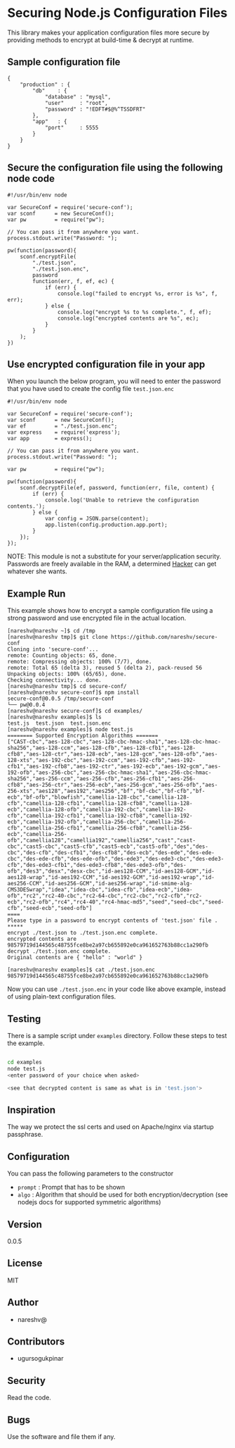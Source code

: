 # Securing Node.js Configuration Files

This library makes your application configuration files more secure by providing methods to encrypt at build-time & decrypt at runtime.

## Sample configuration file

```
{
    "production" : {
        "db"    : {
            "database" : "mysql",
            "user"     : "root",
            "password" : "!EDFT#$@%^TSSDFRT"
        },
        "app"   : {
            "port"     : 5555
        }
    }
}
```

## Secure the configuration file using the following node code

```
#!/usr/bin/env node

var SecureConf = require('secure-conf');
var sconf      = new SecureConf();
var pw         = require("pw");

// You can pass it from anywhere you want.
process.stdout.write("Password: ");

pw(function(password){
    sconf.encryptFile(
        "./test.json",
        "./test.json.enc",
        password
        function(err, f, ef, ec) {
            if (err) {
                console.log("failed to encrypt %s, error is %s", f, err);
            } else {
                console.log("encrypt %s to %s complete.", f, ef);
                console.log("encrypted contents are %s", ec);
            }
        }
    );
})

```

## Use encrypted configuration file in your app

When you launch the below program, you will need to enter the password that 
you have used to create the config file `test.json.enc`

```
#!/usr/bin/env node

var SecureConf = require('secure-conf');
var sconf      = new SecureConf();
var ef         = "./test.json.enc";
var express    = require('express');
var app        = express();

// You can pass it from anywhere you want.
process.stdout.write("Password: ");

var pw         = require("pw");

pw(function(password){
    sconf.decryptFile(ef, password, function(err, file, content) {
        if (err) {
            console.log('Unable to retrieve the configuration contents.');
        } else {
            var config = JSON.parse(content);
            app.listen(config.production.app.port);
        }
    });
});

```

NOTE: This module is not a substitute for your server/application security. Passwords are freely available in the RAM,
a determined [Hacker](http://en.wikipedia.org/wiki/Hacker_%28computer_security%29) can get whatever she wants. 

## Example Run

This example shows how to encrypt a sample configuration file using a strong password and use encrypted file in the actual location.

```
[nareshv@nareshv ~]$ cd /tmp
[nareshv@nareshv tmp]$ git clone https://github.com/nareshv/secure-conf
Cloning into 'secure-conf'...
remote: Counting objects: 65, done.
remote: Compressing objects: 100% (7/7), done.
remote: Total 65 (delta 3), reused 5 (delta 2), pack-reused 56
Unpacking objects: 100% (65/65), done.
Checking connectivity... done.
[nareshv@nareshv tmp]$ cd secure-conf/
[nareshv@nareshv secure-conf]$ npm install
secure-conf@0.0.5 /tmp/secure-conf
└── pw@0.0.4
[nareshv@nareshv secure-conf]$ cd examples/
[nareshv@nareshv examples]$ ls
test.js  test.json  test.json.enc
[nareshv@nareshv examples]$ node test.js
======== Supported Encryption Algorithms =======
["CAST-cbc","aes-128-cbc","aes-128-cbc-hmac-sha1","aes-128-cbc-hmac-sha256","aes-128-ccm","aes-128-cfb","aes-128-cfb1","aes-128-cfb8","aes-128-ctr","aes-128-ecb","aes-128-gcm","aes-128-ofb","aes-128-xts","aes-192-cbc","aes-192-ccm","aes-192-cfb","aes-192-cfb1","aes-192-cfb8","aes-192-ctr","aes-192-ecb","aes-192-gcm","aes-192-ofb","aes-256-cbc","aes-256-cbc-hmac-sha1","aes-256-cbc-hmac-sha256","aes-256-ccm","aes-256-cfb","aes-256-cfb1","aes-256-cfb8","aes-256-ctr","aes-256-ecb","aes-256-gcm","aes-256-ofb","aes-256-xts","aes128","aes192","aes256","bf","bf-cbc","bf-cfb","bf-ecb","bf-ofb","blowfish","camellia-128-cbc","camellia-128-cfb","camellia-128-cfb1","camellia-128-cfb8","camellia-128-ecb","camellia-128-ofb","camellia-192-cbc","camellia-192-cfb","camellia-192-cfb1","camellia-192-cfb8","camellia-192-ecb","camellia-192-ofb","camellia-256-cbc","camellia-256-cfb","camellia-256-cfb1","camellia-256-cfb8","camellia-256-ecb","camellia-256-ofb","camellia128","camellia192","camellia256","cast","cast-cbc","cast5-cbc","cast5-cfb","cast5-ecb","cast5-ofb","des","des-cbc","des-cfb","des-cfb1","des-cfb8","des-ecb","des-ede","des-ede-cbc","des-ede-cfb","des-ede-ofb","des-ede3","des-ede3-cbc","des-ede3-cfb","des-ede3-cfb1","des-ede3-cfb8","des-ede3-ofb","des-ofb","des3","desx","desx-cbc","id-aes128-CCM","id-aes128-GCM","id-aes128-wrap","id-aes192-CCM","id-aes192-GCM","id-aes192-wrap","id-aes256-CCM","id-aes256-GCM","id-aes256-wrap","id-smime-alg-CMS3DESwrap","idea","idea-cbc","idea-cfb","idea-ecb","idea-ofb","rc2","rc2-40-cbc","rc2-64-cbc","rc2-cbc","rc2-cfb","rc2-ecb","rc2-ofb","rc4","rc4-40","rc4-hmac-md5","seed","seed-cbc","seed-cfb","seed-ecb","seed-ofb"]
====
Please type in a password to encrypt contents of 'test.json' file .
*****
encrypt ./test.json to ./test.json.enc complete.
encrypted contents are 98579719d144565c48755fce8be2a97cb655892e0ca961652763b88cc1a290fb
decrypt ./test.json.enc complete.
Original contents are { "hello" : "world" }

[nareshv@nareshv examples]$ cat ./test.json.enc
98579719d144565c48755fce8be2a97cb655892e0ca961652763b88cc1a290fb

```

Now you can use `./test.json.enc` in your code like above example, instead of using plain-text configuration files.

## Testing

There is a sample script under `examples` directory. Follow these steps to test the example.

```bash

cd examples
node test.js
<enter password of your choice when asked>

<see that decrypted content is same as what is in 'test.json'>
```

## Inspiration

The way we protect the ssl certs and used on Apache/nginx via startup passphrase.

## Configuration

You can pass the following parameters to the constructor

* `prompt` : Prompt that has to be shown
* `algo`   : Algorithm that should be used for both encryption/decryption (see nodejs docs for supported symmetric algorithms)

## Version

0.0.5

## License

MIT

## Author

- nareshv@

## Contributors

- ugursogukpinar

## Security

Read the code.

## Bugs

Use the software and file them if any.
